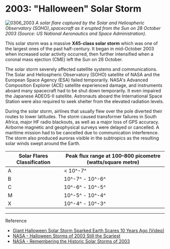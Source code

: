 # 2003: "Halloween" Solar Storm

![0306_2003](./static/0306_2003.png)
*A solar flare captured by the Solar and Heliospheric Observatory (SOHO)_spacecraft as it erupted from the Sun on 28 October 2003 (Source:  US National Aeronautics and Space Administration).*

This solar storm was a massive **X45-class solar storm** which was one of the largest ones of the past half-century. It began in mid-October 2003 when increased solar activity occurred, then further intensified when a coronal mass ejection (CME) left the Sun on 28 October.

 The solar storm severely affected satellite systems and communications.  The Solar and Heliospheric Observatory (SOHO) satellite of NASA and the European Space Agency (ESA) failed temporarily.  NASA's Advanced Composition Explorer (ACE) satellite experienced damage, and instruments aboard many spacecraft had to be shut down temporarily.  It even impaired the Japanese ADEOS-II satellite.  Astronauts aboard the International Space Station were also required to seek shelter from the elevated radiation levels. 

During the solar storm, airlines that usually flew over the pole diverted their routes to lower latitudes.  The storm caused transformer failures in South Africa, major HF radio blackouts, as well as a major loss of GPS accuracy. Airborne magnetic and geophysical surveys were delayed or cancelled.  A maritime mission had to be cancelled due to communication interference.  The storm also produced auroras visible in the subtropics as the resulting solar winds swept around the Earth.

| Solar Flares Classification | Peak flux range at 100–800 picometre (watts/square metre) |
| -------------- | --------------------------------------------------------- |
| A              | &lt; 10^-7^                                              |
| B              | 10^-7^ - 10^-6^                                     |
| C              | 10^-6^ - 10^-5^                                     |
| M              | 10^-5^ - 10^-4^                                     |
| X              | 10^-4^ - 10^-3^|

---

Reference

- [Giant Halloween Solar Storm Sparked Earth Scares 10 Years Ago (Video)](https://www.space.com/23396-scary-halloween-solar-storm-2003-anniversary.html)
- [NASA - Halloween Storms of 2003 Still the Scariest](https://www.nasa.gov/topics/solarsystem/features/halloween_storms.html)
- [NASA - Remembering the Historic Solar Storms of 2003](https://www.nasa.gov/feature/remembering-the-historic-solar-storms-of-2003)
